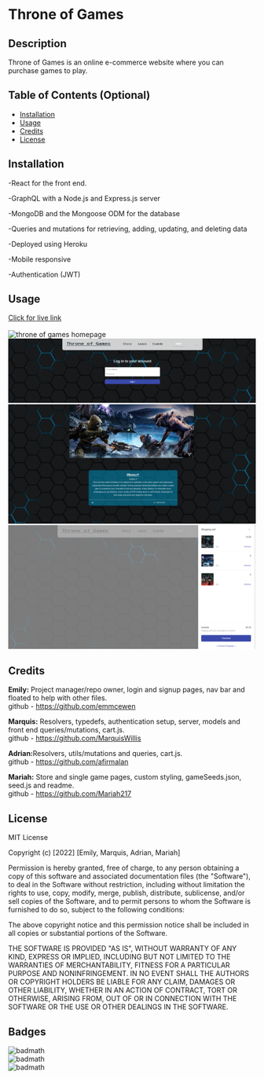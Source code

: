 # Throne of Games

## Description

Throne of Games is an online e-commerce website where you can purchase games to play. 

## Table of Contents (Optional)

- [Installation](#installation)
- [Usage](#usage)
- [Credits](#credits)
- [License](#license)

## Installation
-React for the front end.

-GraphQL with a Node.js and Express.js server

-MongoDB and the Mongoose ODM for the database

-Queries and mutations for retrieving, adding, updating, and deleting data

-Deployed using Heroku

-Mobile responsive

-Authentication (JWT)

## Usage


<a href ="https://game-store-em.herokuapp.com/"> Click for live link </a> <br><br>
![throne of games homepage](/images/ScreenShot.PNG)<br>
![throne of games homepage](/images/screenshot4.PNG)<br>
![throne of games homepage](/images/screenshot3.PNG)<br>
![throne of games homepage](/images/cartscreenshot.PNG)<br>


## Credits

<strong>Emily:</strong> Project manager/repo owner, login and signup pages, nav bar and floated to help with other files. <br>
github - https://github.com/emmcewen

<strong>Marquis:</strong> Resolvers, typedefs, authentication setup, server, models and front end queries/mutations, cart.js. <br>
github - https://github.com/MarquisWillis

<strong>Adrian:</strong>Resolvers, utils/mutations and queries, cart.js.<br>
github - https://github.com/afirmalan

<strong>Mariah:</strong> Store and single game pages, custom styling, gameSeeds.json, seed.js and readme. <br>
github - https://github.com/Mariah217

## License

MIT License

Copyright (c) [2022] [Emily, Marquis, Adrian, Mariah]

Permission is hereby granted, free of charge, to any person obtaining a copy
of this software and associated documentation files (the "Software"), to deal
in the Software without restriction, including without limitation the rights
to use, copy, modify, merge, publish, distribute, sublicense, and/or sell
copies of the Software, and to permit persons to whom the Software is
furnished to do so, subject to the following conditions:

The above copyright notice and this permission notice shall be included in all
copies or substantial portions of the Software.

THE SOFTWARE IS PROVIDED "AS IS", WITHOUT WARRANTY OF ANY KIND, EXPRESS OR
IMPLIED, INCLUDING BUT NOT LIMITED TO THE WARRANTIES OF MERCHANTABILITY,
FITNESS FOR A PARTICULAR PURPOSE AND NONINFRINGEMENT. IN NO EVENT SHALL THE
AUTHORS OR COPYRIGHT HOLDERS BE LIABLE FOR ANY CLAIM, DAMAGES OR OTHER
LIABILITY, WHETHER IN AN ACTION OF CONTRACT, TORT OR OTHERWISE, ARISING FROM,
OUT OF OR IN CONNECTION WITH THE SOFTWARE OR THE USE OR OTHER DEALINGS IN THE
SOFTWARE.

## Badges

![badmath](https://img.shields.io/static/v1?label=JavaScript&message=94%&color=yellow)<br>
![badmath](https://img.shields.io/static/v1?label=HTML&message=5%&color=orange)<br>
![badmath](https://img.shields.io/static/v1?label=CSS&message=1%&color=purple)<br> 